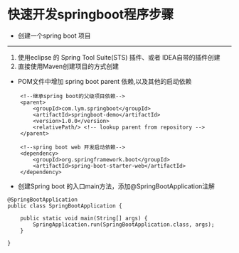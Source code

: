 # 快速开发springboot程序步骤

* 创建一个spring boot 项目

---

1. 使用eclipse 的 Spring Tool Suite\(STS\) 插件、或者 IDEA自带的插件创建
2. 直接使用Maven创建项目的方式创建



* POM文件中增加 spring boot parent 依赖,以及其他的启动依赖

```
    <!--继承spring boot的父级项目依赖-->
    <parent>
        <groupId>com.lym.springboot</groupId>
        <artifactId>springboot-demo</artifactId>
        <version>1.0.0</version>
        <relativePath/> <!-- lookup parent from repository -->
    </parent>
```

```
    <!--spring boot web 开发启动依赖-->
    <dependency>
        <groupId>org.springframework.boot</groupId>
        <artifactId>spring-boot-starter-web</artifactId>
    </dependency>
```

* 创建Spring boot 的入口main方法，添加@SpringBootApplication注解

```
@SpringBootApplication
public class SpringBootApplication {

	public static void main(String[] args) {
		SpringApplication.run(SpringBootApplication.class, args);
	}

}
```



